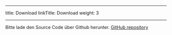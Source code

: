 
---
title: Download
linkTitle: Download
weight: 3

---


Bitte lade den Source Code über Github herunter.
<a href="https://github.com/jbathmann/pyMANGA" target="_blank">GitHub repository</a>

